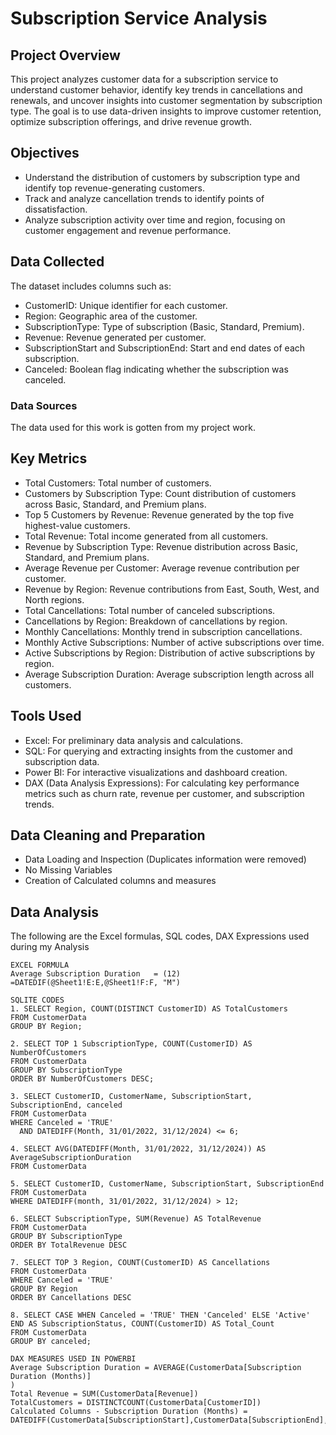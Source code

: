 # Subscription Service Analysis

## Project Overview

This project analyzes customer data for a subscription service to understand customer behavior, identify key trends in cancellations and renewals, and uncover insights into 
customer segmentation by subscription type. The goal is to use data-driven insights to improve customer retention, optimize subscription offerings, and drive revenue growth. 

## Objectives
- Understand the distribution of customers by subscription type and identify top revenue-generating customers.
- Track and analyze cancellation trends to identify points of dissatisfaction.
- Analyze subscription activity over time and region, focusing on customer engagement and revenue performance.

## Data Collected
The dataset includes columns such as:
- CustomerID: Unique identifier for each customer.
- Region: Geographic area of the customer.
- SubscriptionType: Type of subscription (Basic, Standard, Premium).
- Revenue: Revenue generated per customer.
- SubscriptionStart and SubscriptionEnd: Start and end dates of each subscription.
- Canceled: Boolean flag indicating whether the subscription was canceled.

### Data Sources
The data used for this work is gotten from my project work.

## Key Metrics
- Total Customers: Total number of customers.
- Customers by Subscription Type: Count distribution of customers across Basic, Standard, and Premium plans.
- Top 5 Customers by Revenue: Revenue generated by the top five highest-value customers.
- Total Revenue: Total income generated from all customers.
- Revenue by Subscription Type: Revenue distribution across Basic, Standard, and Premium plans.
- Average Revenue per Customer: Average revenue contribution per customer.
- Revenue by Region: Revenue contributions from East, South, West, and North regions.
- Total Cancellations: Total number of canceled subscriptions.
- Cancellations by Region: Breakdown of cancellations by region.
- Monthly Cancellations: Monthly trend in subscription cancellations.
- Monthly Active Subscriptions: Number of active subscriptions over time.
- Active Subscriptions by Region: Distribution of active subscriptions by region.
- Average Subscription Duration: Average subscription length across all customers.


## Tools Used
- Excel: For preliminary data analysis and calculations.
- SQL: For querying and extracting insights from the customer and subscription data.
- Power BI: For interactive visualizations and dashboard creation.
- DAX (Data Analysis Expressions): For calculating key performance metrics such as churn rate, revenue per customer, and subscription trends.

## Data Cleaning and Preparation
- Data Loading and Inspection (Duplicates information were removed)
- No Missing Variables
- Creation of Calculated columns and measures

## Data Analysis
The following are the Excel formulas, SQL codes, DAX Expressions used during my Analysis
```
EXCEL FORMULA
Average Subscription Duration	= (12) =DATEDIF(@Sheet1!E:E,@Sheet1!F:F, "M")

SQLITE CODES
1. SELECT Region, COUNT(DISTINCT CustomerID) AS TotalCustomers
FROM CustomerData
GROUP BY Region;

2. SELECT TOP 1 SubscriptionType, COUNT(CustomerID) AS NumberOfCustomers
FROM CustomerData
GROUP BY SubscriptionType
ORDER BY NumberOfCustomers DESC;

3. SELECT CustomerID, CustomerName, SubscriptionStart, SubscriptionEnd, canceled
FROM CustomerData
WHERE Canceled = 'TRUE' 
  AND DATEDIFF(Month, 31/01/2022, 31/12/2024) <= 6;

4. SELECT AVG(DATEDIFF(Month, 31/01/2022, 31/12/2024)) AS AverageSubscriptionDuration
FROM CustomerData

5. SELECT CustomerID, CustomerName, SubscriptionStart, SubscriptionEnd
FROM CustomerData
WHERE DATEDIFF(month, 31/01/2022, 31/12/2024) > 12;
 
6. SELECT SubscriptionType, SUM(Revenue) AS TotalRevenue
FROM CustomerData
GROUP BY SubscriptionType
ORDER BY TotalRevenue DESC
 
7. SELECT TOP 3 Region, COUNT(CustomerID) AS Cancellations
FROM CustomerData
WHERE Canceled = 'TRUE'
GROUP BY Region
ORDER BY Cancellations DESC

8. SELECT CASE WHEN Canceled = 'TRUE' THEN 'Canceled' ELSE 'Active' END AS SubscriptionStatus, COUNT(CustomerID) AS Total_Count
FROM CustomerData
GROUP BY canceled;

DAX MEASURES USED IN POWERBI
Average Subscription Duration = AVERAGE(CustomerData[Subscription Duration (Months)]
)
Total Revenue = SUM(CustomerData[Revenue])
TotalCustomers = DISTINCTCOUNT(CustomerData[CustomerID])
Calculated Columns - Subscription Duration (Months) = DATEDIFF(CustomerData[SubscriptionStart],CustomerData[SubscriptionEnd],MONTH)























